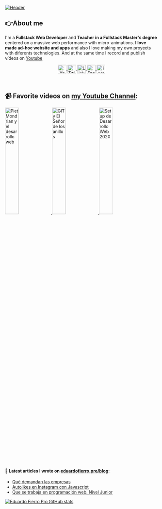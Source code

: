 [![Header](https://eduardofierro.pro/assets/thumb/github-cover.jpg "Header")](https://youtube.com/EduardoFierroPro?sub_confirmation=1)

## 👉About me
I'm a **Fullstack Web Developer** and **Teacher in a Fullstack Master's degree** centered on a massive web performance with micro-animations.
**I love made ad-hoc website and apps** and also I love making my own proyects with diferents technologies.
And at the same time I record and publish vídeos on [Youtube](https://youtube.com/EduardoFierroPro?sub_confirmation=1)

<p align="center">
   <a href="https://youtube.com/EduardoFierroPro?sub_confirmation=1" target="blank" style="{margin: 0 20px;} :hover {background: yellow}">
    <img align="center" src="https://simpleicons.org/icons/youtube.svg" alt="Youtube - Eduardo Fierro Pro" height="28px" width="28px" />
  </a>
   <a href="https://twitch.tv/eduardofierropro" target="blank" style="{margin: 0 20px;} :hover {background: yellow}">
    <img align="center" src="https://simpleicons.org/icons/twitch.svg" alt="Twitch - Eduardo Fierro Pro" height="28px" width="28px" />
  </a>
  <a href="https://twitter.com/eduardofierropro" target="blank" style="{margin: 0 20px;} :hover {background: yellow}">
    <img align="center" src="https://simpleicons.org/icons/linkedin.svg" alt="Linkedin - Eduardo Fierro Pro" height="28px" width="28px" />
  </a>
  <a href="https://fb.com/eduardofierropro" target="blank" style="{margin: 0 20px;} :hover {background: yellow}">
    <img align="center" src="https://simpleicons.org/icons/facebook.svg" alt="Facebook - Eduardo Fierro Pro" height="28px" width="28px" />
  </a>
  <a href="https://instagram.com/eduardofierro.pro" target="blank" style="{margin: 0 20px;} :hover {background: yellow}">
    <img align="center" src="https://simpleicons.org/icons/instagram.svg" alt="instagram - Eduardo Fierro Pro" height="28px" width="28px" />
  </a>
</p>
<br>

## 📹 Favorite videos on [my Youtube Channel](https://youtube.com/EduardoFierroPro?sub_confirmation=1):
<a href='https://www.youtube.com/watch?v=1hDGvWJXzqM' title="Piet Mondrian y el desarrollo web" target='_blank'>
  <img width='30%'  src='https://eduardofierro.pro/assets/thumb/pietman.jpg' alt='Piet Mondrian y el desarrollo web' />
</a>
<a href='https://www.youtube.com/watch?v=GC_V4NeWbOs' title="GIT y El Señor de los anillos" target='_blank'>
  <img width='30%' src='https://eduardofierro.pro/assets/thumb/edugolas.jpg' alt='GIT y El Señor de los anillos' />
</a>
<a href='https://www.youtube.com/watch?v=PW2EYxeIxEk' title="Setup de Desarrollo Web 2020" target='_blank'>
  <img width='30%' src='https://eduardofierro.pro/assets/thumb/setup.jpg' alt='Setup de Desarrollo Web 2020' />
</a>


#### 📝 Latest articles I wrote on [eduardofierro.pro/blog](https://eduardofierro.pro/blog/):
- [Qué demandan las empresas](https://eduardofierro.pro/blog/https://eduardofierro.pro/blog/que-demandan-las-empresas/)
- [Autolikes en Instagram con Javascript](https://eduardofierro.pro/blog/autolikes-en-instagram-con-javascript/)
- [Que se trabaja en programación web. Nivel Junior](https://eduardofierro.pro/blog/que-se-trabaja-en-programacion-web/)

[![Eduardo Fierro Pro GitHub stats](https://github-readme-stats.vercel.app/api?username=eduardofierropro)](https://github.com/eduardofierropro/github-readme-stats)
